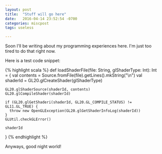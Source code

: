 ```yaml
---
layout: post
title:  "Stuff will go here"
date:   2016-04-14 23:52:54 -0700
categories: miscpost
tags: useless

---
```

Soon I'll be writing about my programming experiences here. I'm just too tired to do that right now.

Here is a test code snippet:

{% highlight scala %}
def loadShaderFile(file: String, glShaderType: Int): Int = {
    val contents = Source.fromFile(file).getLines().mkString("\n")
    val shaderId = GL20.glCreateShader(glShaderType)

    GL20.glShaderSource(shaderId, contents)
    GL20.glCompileShader(shaderId)

    if (GL20.glGetShaderi(shaderId, GL20.GL_COMPILE_STATUS) != GL11.GL_TRUE) {
      throw new OpenGLException(GL20.glGetShaderInfoLog(shaderId))
    }
    GLUtil.checkGLError()

    shaderId
  }
{% endhighlight %}

Anyways, good night world!
